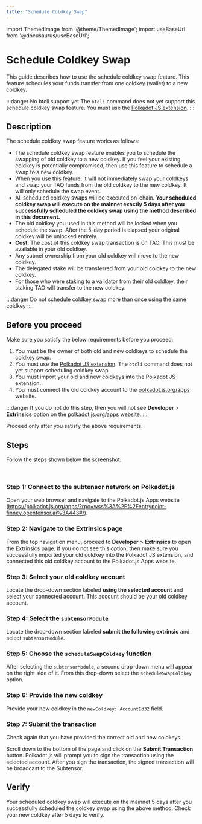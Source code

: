 ```yaml
---
title: "Schedule Coldkey Swap"
---
```


import ThemedImage from '@theme/ThemedImage';
import useBaseUrl from '@docusaurus/useBaseUrl';

# Schedule Coldkey Swap

This guide describes how to use the schedule coldkey swap feature. This feature schedules your funds transfer from one coldkey (wallet) to a new coldkey. 

:::danger No btcli support yet
The `btcli` command does not yet support this schedule coldkey swap feature. You must use the [Polkadot JS extension](https://polkadot.js.org/extension/).
:::

## Description

The schedule coldkey swap feature works as follows:

- The schedule coldkey swap feature enables you to schedule the swapping of old coldkey to a new coldkey. If you feel your existing coldkey is potentially compromised, then use this feature to schedule a swap to a new coldkey.
- When you use this feature, it will not immediately swap your coldkeys and swap your TAO funds from the old coldkey to the new coldkey. It will only schedule the swap event. 
- All scheduled coldkey swaps will be executed on-chain. **Your scheduled coldkey swap will execute on the mainnet exactly 5 days after you successfully scheduled the coldkey swap using the method described in this document.**
- The old coldkey you used in this method will be locked when you schedule the swap. After the 5-day period is elapsed your original coldkey will be unlocked entirely.
- **Cost**: The cost of this coldkey swap transaction is 0.1 TAO. This must be available in your old coldkey.
- Any subnet ownership from your old coldkey will move to the new coldkey.
- The delegated stake will be transferred from your old coldkey to the new coldkey.
- For those who were staking to a validator from their old coldkey, their staking TAO will transfer to the new coldkey. 

:::danger Do not schedule coldkey swap more than once using the same coldkey
:::

## Before you proceed

Make sure you satisfy the below requirements before you proceed:

1. You must be the owner of both old and new coldkeys to schedule the coldkey swap.
2. You must use the [Polkadot JS extension](https://polkadot.js.org/extension/). The `btcli` command does not yet support scheduling coldkey swap.
3. You must import your old and new coldkeys into the Polkadot JS extension.
4. You must connect the old coldkey account to the [polkadot.js.org/apps](https://polkadot.js.org/apps/?rpc=wss%3A%2F%2Fentrypoint-finney.opentensor.ai%3A443#/explorer) website. 

  :::danger If you do not do this step, then you will not see **Developer** > **Extrinsics** option on the [polkadot.js.org/apps](https://polkadot.js.org/apps/?rpc=wss%3A%2F%2Fentrypoint-finney.opentensor.ai%3A443#/extrinsics) website. 
  :::

Proceed only after you satisfy the above requirements.

## Steps

Follow the steps shown below the screenshot:

<center>
<ThemedImage
alt="Coldkey and hotkey pairings"
sources={{
    light: useBaseUrl('/img/docs/schedule-coldkey-swap-polkadotapp.png'),
    dark: useBaseUrl('/img/docs/schedule-coldkey-swap-polkadotapp.png'),
}}
style={{width: 900}}
/>
</center>

<br />

### Step 1: Connect to the subtensor network on Polkadot.js

Open your web browser and navigate to the Polkadot.js Apps website (https://polkadot.js.org/apps/?rpc=wss%3A%2F%2Fentrypoint-finney.opentensor.ai%3A443#/).

### Step 2: Navigate to the Extrinsics page

From the top navigation menu, proceed to **Developer** > **Extrinsics** to open the Extrinsics page. If you do not see this option, then make sure you successfully imported your old coldkey into the Polkadot JS extension, and connected this old coldkey account to the Polkadot.js Apps website. 

### Step 3: Select your old coldkey account

Locate the drop-down section labeled **using the selected account** and select your connected account. This account should be your old coldkey account.

### Step 4: Select the `subtensorModule`

Locate the drop-down section labeled **submit the following extrinsic** and select `subtensorModule`.

### Step 5: Choose the `scheduleSwapColdkey` function 

After selecting the `subtensorModule`, a second drop-down menu will appear on the right side of it. From this drop-down select the `scheduleSwapColdkey`  option. 

### Step 6: Provide the new coldkey 

Provide your new coldkey in the `newColdkey: AccountId32` field.

### Step 7: Submit the transaction

Check again that you have provided the correct old and new coldkeys. 

Scroll down to the bottom of the page and click on the **Submit Transaction** button. Polkadot.js will prompt you to sign the transaction using the selected account. After you sign the transaction, the signed transaction will be broadcast to the Subtensor.

## Verify

Your scheduled coldkey swap will execute on the mainnet 5 days after you successfully scheduled the coldkey swap using the above method. Check your new coldkey after 5 days to verify.
